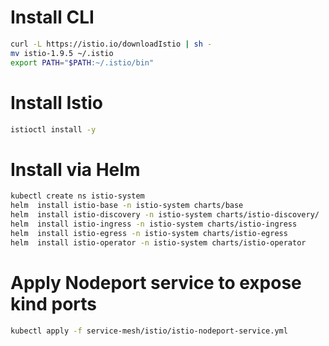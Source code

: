 # Install CLI 

```sh
curl -L https://istio.io/downloadIstio | sh -
mv istio-1.9.5 ~/.istio
export PATH="$PATH:~/.istio/bin"
```

# Install Istio 

```sh 
istioctl install -y
```

# Install via Helm 

```sh 
kubectl create ns istio-system
helm  install istio-base -n istio-system charts/base
helm  install istio-discovery -n istio-system charts/istio-discovery/
helm  install istio-ingress -n istio-system charts/istio-ingress
helm  install istio-egress -n istio-system charts/istio-egress
helm  install istio-operator -n istio-system charts/istio-operator
```

# Apply Nodeport service to expose kind ports 

```sh
kubectl apply -f service-mesh/istio/istio-nodeport-service.yml
```